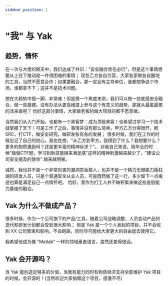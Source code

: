 ```yaml
---
sidebar_position: 1
---
```


# "我" 与 Yak

## 趋势，情怀

在一次与大佬的聊天中，我们达成了共识："安全融合势在必行"，但是这个事情想要从上往下推动是一件很困难的事情；
现在乙方各自为营，大家各家做各自圈地的工具，当然不愿意合作；如果要融合，那一定会有主导单位，谁都想争这个市场，谁都拿不下；这并不是技术问题。

想在大趋势中插一脚，非常难！但是换一个角度来讲，我们可以做一些底层安全融合，做一些基建。没有办法从更高维度上参与这个有意义的趋势，那就从最脏最累的活来做吧？
恰好这部分事情，大家做老板的做大项目的都不愿意做。

当然我们从入门开始，也都有一个黑客梦：成为顶级黑客！也希望过学习一个技术就掌握了天下！可是工作了之后，事情并没有那么简单，甲方乙方分得很开，刷SRC，打CTF，做安全研究，做研发各有各的发展；
很多时候，我们在工作的时候忘记了自己的初心。我也在想，"从乙方到甲方，我得到了什么？我想要什么？更多的物质激励吗？还是更丰富的精神诉求？"。
对我自己来说，刚毕业的时候"做做CTF题，学习到新技能换来满足感"这样的精神刺激越来越少了，"建设公司安全提及的使命" 越来越明晰。

诚然，我也并不是一个非常厉害的漏洞赏金猎人，也并不是一个精力无限能力挽狂澜的研发人员，只是个普通安全从业人员，可是既然做了这一行，多少留下一点痕迹也算是满足自己一点情怀吧。
恰好，我作为打工人并不缺积累来做这些底层能力基座的融合。

## Yak 为什么不做成产品？

很多时候，作为一个公司旗下的产品/工具，随着公司战略调整，人员变动产品的迭代和研发计划都会受到很大影响；
但是 Yak 是一个个人发起的项目，并不会收到 XX 公司管束和影响，不会跑路，同时尽可能给大家更大的自由度去使用它。

我希望他成为像 "Matlab" 一样的领域垂直语言，虽然还差得很远。

## Yak 会开源吗？

当 Yak 能创造足够多的价值，当我有能力同时有物质经济支持全职维护 Yak 项目的时候，会开源的！(当然欢迎大家捐赠这个项目，感激不尽)

